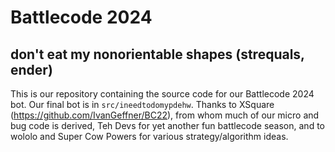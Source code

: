 # Battlecode 2024
## don't eat my nonorientable shapes (strequals, ender)

This is our repository containing the source code for our Battlecode 2024 bot. Our final bot is in `src/ineedtodomypdehw`. Thanks to XSquare (https://github.com/IvanGeffner/BC22), from whom much of our micro and bug code is derived, Teh Devs for yet another fun battlecode season, and to wololo and Super Cow Powers for various strategy/algorithm ideas.
